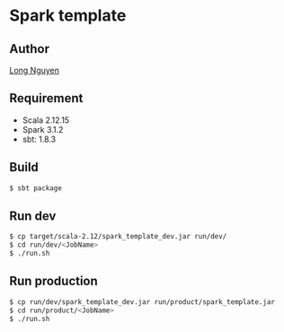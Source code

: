 # Spark template

## Author
[Long Nguyen](longcnttbkhn.github.io)

## Requirement

- Scala 2.12.15
- Spark 3.1.2
- sbt: 1.8.3

## Build

```bash
$ sbt package
```

## Run dev

```bash
$ cp target/scala-2.12/spark_template_dev.jar run/dev/
$ cd run/dev/<JobName>
$ ./run.sh
```

## Run production

```bash
$ cp run/dev/spark_template_dev.jar run/product/spark_template.jar
$ cd run/product/<JobName>
$ ./run.sh
```